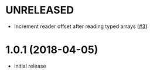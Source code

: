 # UNRELEASED

 * Increment reader offset after reading typed arrays ([#3](https://github.com/cruise-automation/rosbag.js/pull/3))

# 1.0.1 (2018-04-05)

  * initial release
